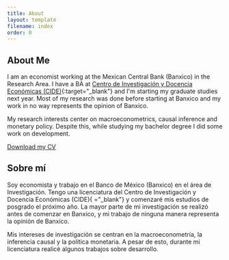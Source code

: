 ```yaml
---
title: About
layout: template
filename: index
order: 0
---
```


## About Me

I am an economist working at the Mexican Central Bank (Banxico) in the Research Area. I have a BA at [Centro de Investigación y Docencia Económicas (CIDE)](https://www.cide.edu/de/){:target="_blank"} and I'm starting my graduate studies next year. Most of my research was done before starting at Banxico and my work in no way represents the opinion of Banxico.

My research interests center on macroeconometrics, causal inference and monetary policy. Despite this, while studying my bachelor degree I did some work on development.

[Download my CV](https://raw.githubusercontent.com/magicianmetrics/cepeda.github.io/main/CV_RCS024.pdf)


## Sobre mí
Soy economista y trabajo en el Banco de México (Banxico) en el área de Investigación. Tengo una licenciatura del Centro de Investigación y Docencia Económicas (CIDE){
="_blank"} y comenzaré mis estudios de posgrado el próximo año. La mayor parte de mi investigación se realizó antes de comenzar en Banxico, y mi trabajo de ninguna manera representa la opinión de Banxico.

Mis intereses de investigación se centran en la macroeconometría, la inferencia causal y la política monetaria. A pesar de esto, durante mi licenciatura realicé algunos trabajos sobre desarrollo.


